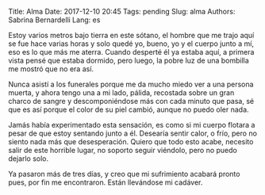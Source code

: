 Title: Alma
Date: 2017-12-10 20:45
Tags: pending
Slug: alma
Authors: Sabrina Bernardelli
Lang: es

Estoy varios metros bajo tierra en este sótano, el hombre que me trajo aquí se fue hace varias horas y solo quedé yo, bueno, yo y el cuerpo junto a mí, eso es lo que más me aterra. Cuando desperté él ya estaba aquí, a primera vista pensé que estaba dormido, pero luego, la pobre luz de una bombilla me mostró que no era así. 

Nunca asistí a los funerales porque me da mucho miedo ver a una persona muerta, y ahora tengo una a mi lado, pálida, recostada sobre un gran charco de sangre y descomponiéndose más con cada minuto que pasa, sé que es así porque el color de su piel cambió, aunque no puedo oler nada.

Jamás había experimentado esta sensación, es como si mi cuerpo flotara a pesar de que estoy sentando junto a él. Desearía sentir calor, o frío, pero no siento nada más que desesperación. Quiero que todo esto acabe, necesito salir de este horrible lugar, no soporto seguir viéndolo, pero no puedo dejarlo solo. 

Ya pasaron más de tres días, y creo que mi sufrimiento acabará pronto pues, por fin me encontraron. Están llevándose mi cadáver. 